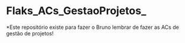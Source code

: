 # Flaks_ACs_GestaoProjetos_


*Este repositório existe para fazer o Bruno lembrar de fazer as ACs de gestão de projetos!
